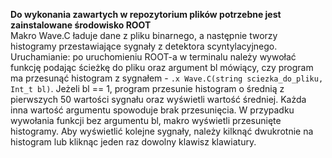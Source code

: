 **Do wykonania zawartych w repozytorium plików potrzebne jest zainstalowane środowisko ROOT** \
Makro Wave.C ładuje dane z pliku binarnego, a następnie tworzy histogramy przestawiające sygnały z detektora scyntylacyjnego. Uruchamianie: po uruchomieniu ROOT-a w terminalu należy wywołać funkcję podając ścieżkę do pliku oraz argument bl mówiący, czy program ma przesunąć histogram z sygnałem - `.x Wave.C(string sciezka_do_pliku, Int_t bl)`. Jeżeli bl == 1, program przesunie histogram o średnią z pierwszych 50 wartości sygnału oraz wyświetli wartość średniej. Każda inna wartość argumentu spowoduje brak przesunięcia. W przypadku wywołania funkcji bez argumentu bl, makro wyświetli przesunięte histogramy. Aby wyświetlić kolejne sygnały, należy kilknąć dwukrotnie na histogram lub kliknąc jeden raz dowolny klawisz klawiatury.
